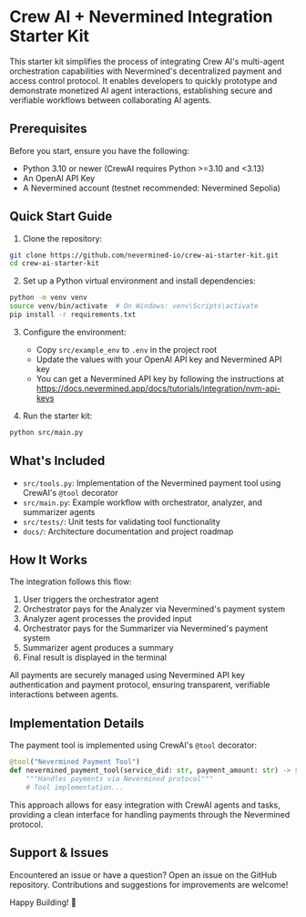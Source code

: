 # Crew AI + Nevermined Integration Starter Kit

This starter kit simplifies the process of integrating Crew AI's multi-agent orchestration capabilities with Nevermined's decentralized payment and access control protocol. It enables developers to quickly prototype and demonstrate monetized AI agent interactions, establishing secure and verifiable workflows between collaborating AI agents.

## Prerequisites

Before you start, ensure you have the following:
- Python 3.10 or newer (CrewAI requires Python >=3.10 and <3.13)
- An OpenAI API Key
- A Nevermined account (testnet recommended: Nevermined Sepolia)

## Quick Start Guide

1. Clone the repository:
```bash
git clone https://github.com/nevermined-io/crew-ai-starter-kit.git
cd crew-ai-starter-kit
```

2. Set up a Python virtual environment and install dependencies:
```bash
python -m venv venv
source venv/bin/activate  # On Windows: venv\Scripts\activate
pip install -r requirements.txt
```

3. Configure the environment:
   - Copy `src/example_env` to `.env` in the project root
   - Update the values with your OpenAI API key and Nevermined API key
   - You can get a Nevermined API key by following the instructions at https://docs.nevermined.app/docs/tutorials/integration/nvm-api-keys

4. Run the starter kit:
```bash
python src/main.py
```

## What's Included

- `src/tools.py`: Implementation of the Nevermined payment tool using CrewAI's `@tool` decorator
- `src/main.py`: Example workflow with orchestrator, analyzer, and summarizer agents
- `src/tests/`: Unit tests for validating tool functionality
- `docs/`: Architecture documentation and project roadmap

## How It Works

The integration follows this flow:
1. User triggers the orchestrator agent
2. Orchestrator pays for the Analyzer via Nevermined's payment system
3. Analyzer agent processes the provided input
4. Orchestrator pays for the Summarizer via Nevermined's payment system
5. Summarizer agent produces a summary
6. Final result is displayed in the terminal

All payments are securely managed using Nevermined API key authentication and payment protocol, ensuring transparent, verifiable interactions between agents.

## Implementation Details

The payment tool is implemented using CrewAI's `@tool` decorator:

```python
@tool("Nevermined Payment Tool")
def nevermined_payment_tool(service_did: str, payment_amount: str) -> str:
    """Handles payments via Nevermined protocol"""
    # Tool implementation...
```

This approach allows for easy integration with CrewAI agents and tasks, providing a clean interface for handling payments through the Nevermined protocol.

## Support & Issues

Encountered an issue or have a question? Open an issue on the GitHub repository. Contributions and suggestions for improvements are welcome!

Happy Building! 🎉